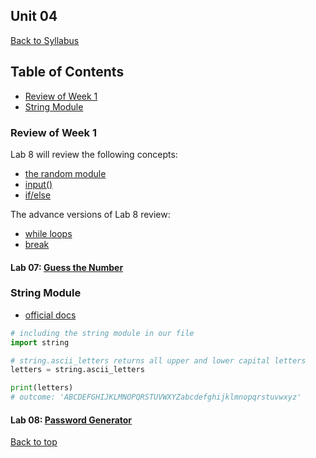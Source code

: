 ## <a id="top"></a>Unit 04
[Back to Syllabus](https://github.com/PdxCodeGuild/IntroToProgramming#top)

## Table of Contents
- [Review of Week 1](#review)
- [String Module](#string)

### Review of Week 1
Lab 8 will review the following concepts:
- [the random module](https://www.w3schools.com/python/module_random.asp)
- [input()](https://www.w3schools.com/python/ref_func_input.asp)
- [if/else](https://www.w3schools.com/python/python_conditions.asp)

The advance versions of Lab 8 review:
- [while loops](https://www.w3schools.com/python/python_while_loops.asp)
- [break](https://www.w3schools.com/python/ref_keyword_break.asp)

#### Lab 07: [Guess the Number](https://github.com/PdxCodeGuild/IntroToProgramming/blob/master/labs/lab07-guess_the_number.md)

### <a id="string"></a>String Module
- [official docs](https://docs.python.org/3/library/string.html)

```python
# including the string module in our file
import string

# string.ascii_letters returns all upper and lower capital letters
letters = string.ascii_letters

print(letters)
# outcome: 'ABCDEFGHIJKLMNOPQRSTUVWXYZabcdefghijklmnopqrstuvwxyz'
```
#### Lab 08: [Password Generator](https://github.com/PdxCodeGuild/IntroToProgramming/blob/master/labs/lab08-password_generator.md)

[Back to top](#top)
